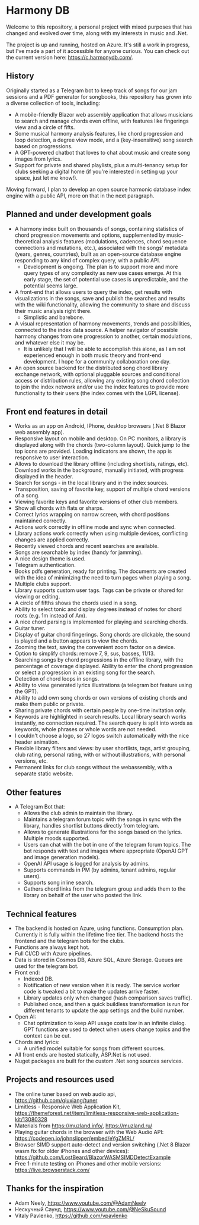 ﻿# Harmony DB
Welcome to this repository, a personal project with mixed purposes that has changed and evolved over time, along with my interests in music and .Net.

The project is up and running, hosted on Azure. It's still a work in progress, but I've made a part of it accessible for anyone curious. You can check out the current version here: https://c.harmonydb.com/.

## History
Originally started as a Telegram bot to keep track of songs for our jam sessions and a PDF generator for songbooks, this repository has grown into a diverse collection of tools, including:
- A mobile-friendly Blazor web assembly application that allows musicians to search and manage chords even offline, with features like fingerings view and a circle of fifts.
- Some musical harmony analysis features, like chord progression and loop detection, a degree view mode, and a (key-insensitive) song search based on progressions.
- A GPT-powered chatbot that loves to chat about music and create song images from lyrics.
- Support for private and shared playlists, plus a multi-tenancy setup for clubs seeking a digital home (if you're interested in setting up your space, just let me know!).

Moving forward, I plan to develop an open source harmonic database index engine with a public API, more on that in the next paragraph.

## Planned and under development goals
- A harmony index built on thousands of songs, containing statistics of chord progression movements and options, supplemented by music-theoretical analysis features (modulations, cadences, chord sequence connections and mutations, etc.), associated with the songs' metadata (years, genres, countries), built as an open-source database engine responding to any kind of complex query, with a public API.
  - Development is ongoing. The plan is to support more and more query types of any complexity as new use cases emerge. At this early stage, the set of potential use cases is unpredictable, and the potential seems large.
- A front-end that allows users to query the index, get results with visualizations in the songs, save and publish the searches and results with the wiki functionality, allowing the community to share and discuss their music analysis right there.
  - Simplistic and barebone.
- A visual representation of harmony movements, trends and possibilities, connected to the index data source. A helper navigator of possible harmony changes from one progression to another, certain modulations, and whatever else it may be.
  - It is unlikely that I will be able to accomplish this alone, as I am not experienced enough in both music theory and front-end development. I hope for a community collaboration one day.
- An open source backend for the distributed song chord library exchange network, with optional pluggable sources and conditional access or distribution rules, allowing any existing song chord collection to join the index network and/or use the index features to provide more functionality to their users (the index comes with the LGPL license).

## Front end features in detail
- Works as an app on Android, IPhone, desktop browsers (.Net 8 Blazor web assembly app).
- Responsive layout on mobile and desktop. On PC monitors, a library is displayed along with the chords (two-column layout). Quick jump to the top icons are provided. Loading indicators are shown, the app is responsive to user interaction.
- Allows to download the library offline (including shortlists, ratings, etc). Download works in the background, manually initiated, with progress displayed in the header.
- Search for songs - in the local library and in the index sources.
- Transposition, saving of favorite key, support of multiple chord versions of a song.
- Viewing favorite keys and favorite versions of other club members.
- Show all chords with flats or sharps.
- Correct lyrics wrapping on narrow screen, with chord positions maintained correctly.
- Actions work correctly in offline mode and sync when connected.
- Library actions work correctly when using multiple devices, conflicting changes are applied correctly.
- Recently viewed chords and recent searches are available.
- Songs are searchable by index (handy for jamming).
- A nice design theme is used.
- Telegram authentication.
- Books pdfs generation, ready for printing. The documents are created with the idea of minimizing the need to turn pages when playing a song.
- Multiple clubs support.
- Library supports custom user tags. Tags can be private or shared for viewing or editing.
- A circle of fifths shows the chords used in a song.
- Ability to select tonic and display degrees instead of notes for chord roots (e.g. 1m instead of Am).
- A nice chord parsing is implemented for playing and searching chords.
- Guitar tuner.
- Display of guitar chord fingerings. Song chords are clickable, the sound is played and a button appears to view the chords.
- Zooming the text, saving the convenient zoom factor on a device.
- Option to simplify chords: remove 7, 9, sus, basses, 11/13.
- Searching songs by chord progressions in the offline library, with the percentage of coverage displayed. Ability to enter the chord progression or select a progression in an existing song for the search.
- Detection of chord loops in songs.
- Ability to view generated lyrics illustrations (a telegram bot feature using the GPT).
- Ability to add own song chords or own versions of existing chords and make them public or private.
- Sharing private chords with certain people by one-time invitation only.
- Keywords are highlighted in search results. Local library search works instantly, no connection required. The search query is split into words as keywords, whole phrases or whole words are not needed.
- I couldn't choose a logo, so 27 logos switch automatically with the nice header animation.
- Flexible library filters and views: by user shortlists, tags, artist grouping, club rating, personal rating, with or without illustrations, with personal versions, etc.
- Permanent links for club songs without the webassembly, with a separate static website.

## Other features
- A Telegram Bot that:
  - Allows the club admin to maintain the library.
  - Maintains a telegram forum topic with the songs in sync with the library, handles shortlist buttons directly from telegram.
  - Allows to generate illustrations for the songs based on the lyrics. Multiple moods supported.
  - Users can chat with the bot in one of the telegram forum topics. The bot responds with text and images where appropriate (OpenAI GPT and image generation models).
  - OpenAI API usage is logged for analysis by admins.
  - Supports commands in PM (by admins, tenant admins, regular users).
  - Supports song inline search.
  - Gathers chord links from the telegram group and adds them to the library on behalf of the user who posted the link.

## Technical features
- The backend is hosted on Azure, using functions. Consumption plan. Currently it is fully within the lifetime free tier. The backend hosts the frontend and the telegram bots for the clubs.
- Functions are always kept hot.
- Full CI/CD with Azure pipelines.
- Data is stored in Cosmos DB, Azure SQL, Azure Storage. Queues are used for the telegram bot.
- Front end:
  - Indexed DB.
  - Notification of new version when it is ready. The service worker code is tweaked a bit to make the updates arrive faster.
  - Library updates only when changed (hash comparison saves traffic).
  - Published once, and then a quick buildless transformation is run for different tenants to update the app settings and the build number.
- Open AI:
  - Chat optimization to keep API usage costs low in an infinite dialog. GPT functions are used to detect when users change topics and the context can be cut.
- Chords and lyrics:
  - A unified model suitable for songs from different sources.
- All front ends are hosted statically, ASP.Net is not used.
- Nuget packages are built for the custom .Net song sources services.

## Projects and resources used
- The online tuner based on web audio api, https://github.com/qiuxiang/tuner
- Limitless - Responsive Web Application Kit, https://themeforest.net/item/limitless-responsive-web-application-kit/13080328
- Materials from https://muzland.info/, https://muzland.ru/
- Playing guitar chords in the browser with the Web Audio API: https://codepen.io/johnslipper/embed/eYgZMRL/
- Browser SIMD support auto-detect and version switching (.Net 8 Blazor wasm fix for older iPhones and other devices): https://github.com/LostBeard/BlazorWASMSIMDDetectExample
- Free 1-minute testing on iPhones and other mobile versions: https://live.browserstack.com/

## Thanks for the inspiration
- Adam Neely, https://www.youtube.com/@AdamNeely
- Нескучный Саунд, https://www.youtube.com/@NeSkuSound
- Vitaly Pavlenko, https://github.com/vpavlenko
